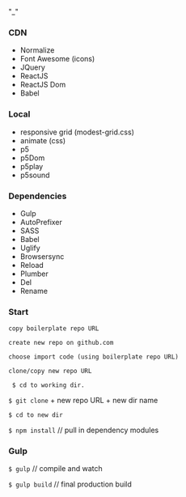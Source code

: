 "_"

### CDN
* Normalize 
* Font Awesome (icons)
* JQuery
* ReactJS
* ReactJS Dom
* Babel

### Local
* responsive grid (modest-grid.css)
* animate (css)
* p5
* p5Dom
* p5play
* p5sound

### Dependencies 

* Gulp
* AutoPrefixer
* SASS
* Babel 
* Uglify
* Browsersync
* Reload
* Plumber
* Del
* Rename

### Start

` copy boilerplate repo URL `

` create new repo on github.com `

` choose import code (using boilerplate repo URL) ` 

` clone/copy new repo URL `

` $ cd to working dir.`

` $ git clone ` + new repo URL + new dir name

` $ cd to new dir `

` $ npm install ` // pull in dependency modules

### Gulp

` $ gulp ` // compile and watch

` $ gulp build ` // final production build
